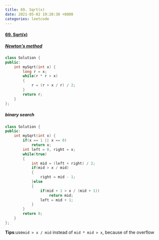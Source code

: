 ```yaml
---
title: 69. Sqrt(x)
date: 2021-05-02 19:20:30 +0800
categories: leetcode
---
```

#### [69. Sqrt(x)](https://leetcode.cinte.cc/index.html)

##### [Newton's method](https://en.wikipedia.org/wiki/Integer_square_root#Using_only_integer_division)
```c++
class Solution {
public:
    int mySqrt(int x) {
        long r = x;
        while(r * r > x)
        {
            r = (r + x / r) / 2;
        }
        return r;
    }
};
```

##### binary search
```c++
class Solution {
public:
    int mySqrt(int x) {
        if(x == 1 || x == 0)
            return x;
        int left = 0, right = x;
        while(true)
        {
            int mid = (left + right) / 2;
            if(mid > x / mid)
            {
                right = mid - 1;
            }else
            {
                if(mid + 1 > x / (mid + 1))
                    return mid;
                left = mid + 1;
            }
        }
        return 0;
    }
};
```

**Tips**:use`mid > x / mid` instead of `mid * mid > x`, because of the overflow
